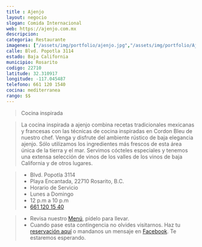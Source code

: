 ```yaml
---
title : Ajenjo
layout: negocio
slogan: Comida Internacional
web: https://ajenjo.com.mx
descripcion: 
categoria: Restaurante
imagenes: ["/assets/img/portfolio/ajenjo.jpg","/assets/img/portfolio/Ajenjobaranddining.jpg"]
calle: Blvd. Popotla 3114
estado: Baja California
municipio: Rosarito
codigo: 22710
latitude: 32.310917
longitude: -117.045487
telefono: 661 120 1540
cocina: mediterranea
rango: $$
---
```


>Cocina inspirada

>La cocina inspirada a ajenjo combina recetas tradicionales mexicanas y francesas con las técnicas de cocina inspiradas en Cordon Bleu de nuestro chef. Venga y disfrute del ambiente rústico de baja elegancia ajenjo. Sólo utilizamos los ingredientes más frescos de esta área única de la tierra y el mar. Servimos cócteles especiales y tenemos una extensa selección de vinos de los valles de los vinos de baja California y de otros lugares.

 >* Blvd. Popotla 3114
 >* Playa Encantada, 22710 Rosarito, B.C.
 >* Horario de Servicio
 >* Lunes a Domingo  
 >* 12 p.m a 10 p.m
 >* <a href="tel:+526611201540">661 120 15 40</a>

 >* Revisa nuestro [Menú](https://ajenjo.com.mx/menus/?lang=es), pídelo para llevar.  
 >* Cuando pase esta contingencia no olvides visitarnos. Haz tu [reservación aquí](https://ajenjo.com.mx/reservaciones/?lang=es) o mandanos un mensaje en [Facebook](https://www.facebook.com/ajenjo.latitud). Te estaremos esperando.

